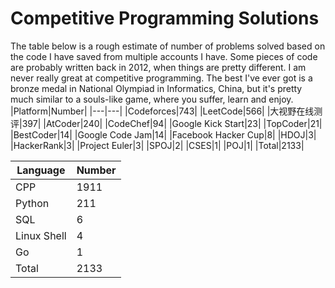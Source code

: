 # Competitive Programming Solutions
The table below is a rough estimate of number of problems solved based on the code I have saved from multiple accounts I have. Some pieces of code are probably written back in 2012, when things are pretty different. I am never really great at competitive programming. The best I've ever got is a bronze medal in National Olympiad in Informatics, China, but it's pretty much similar to a souls-like game, where you suffer, learn and enjoy.
|Platform|Number|
|---|---|
|Codeforces|743|
|LeetCode|566|
|大视野在线测评|397|
|AtCoder|240|
|CodeChef|94|
|Google Kick Start|23|
|TopCoder|21|
|BestCoder|14|
|Google Code Jam|14|
|Facebook Hacker Cup|8|
|HDOJ|3|
|HackerRank|3|
|Project Euler|3|
|SPOJ|2|
|CSES|1|
|POJ|1|
|Total|2133|

|Language|Number|
|---|---|
|CPP|1911|
|Python|211|
|SQL|6|
|Linux Shell|4|
|Go|1|
|Total|2133|
